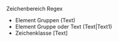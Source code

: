 Zeichenbereich Regex

* Element Gruppen  (Text) 
* Element Gruppe oder Text (Text|Text1)
* Zeichenklasse   [Text]



